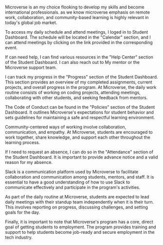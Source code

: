 Microverse is an my choice flooking to develop my skills and become international professionals. as we know microverse emphasis on remote work, collaboration, and community-based learning is highly relevant in today's global job market.

To access my daily schedule and attend meetings, I loged in to Student Dashboard. The schedule will be located in the "Calendar" section, and I can attend meetings by clicking on the link provided in the corresponding event.

If can need help, I can find various resources in the "Help Center" section of the Student Dashboard. I can also reach out to My mentor or the Microverse support team.

I can track my progress in the "Progress" section of the Student Dashboard. This section provides an overview of my completed assignments, current projects, and overall progress in the program.
At Microverse, the daily work routine consists of working on coding projects, attending meetings, collaborating with other students, and seeking feedback from mentors.

The Code of Conduct can be found in the "Policies" section of the Student Dashboard. It outlines Microverse's expectations for student behavior and sets guidelines for maintaining a safe and respectful learning environment.

Community-centered ways of working involve collaboration, communication, and empathy. At Microverse, students are encouraged to work together, share knowledge, and support each other throughout the learning process.

If I need to request an absence, I can do so in the "Attendance" section of the Student Dashboard. It is important to provide advance notice and a valid reason for my absence.

Slack is a communication platform used by Microverse to facilitate collaboration and communication among students, mentors, and staff. It is essential to have a good understanding of how to use Slack to communicate effectively and participate in the program's activities.

As part of the daily routine at Microverse, students are expected to lead daily meetings with their standup team independently when it is their turn. This involves reporting on progress, discussing challenges, and setting goals for the day.

Finally, it is important to note that Microverse's program has a core, direct goal of getting students to employment. The program provides training and support to help students become job-ready and secure employment in the tech industry.
